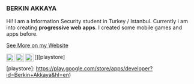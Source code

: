 ### BERKIN AKKAYA

Hi! I am a Information Security student in Turkey / Istanbul. Currently i
am into creating **progressive web apps**. I created some mobile games and
apps before.

[See More on my Website](https://berkinakkaya.github.io)

[<img align="left" alt="leetcode" width="22px" src="https://upload.wikimedia.org/wikipedia/commons/1/19/LeetCode_logo_black.png" />][leetcode]
[<img align="left" alt="itch.io" width="22px" src="https://static.itch.io/images/itchio-textless-black.svg" />][itchio]
[<img align="left" alt="play store" width="22px" src="https://cdn.iconscout.com/icon/free/png-256/play-store-12-729064.png" />][playstore]

[leetcode]: https://leetcode.com/berkinakkaya/
[itchio]: http://berkinakkaya.itch.io/
[playstore]: https://play.google.com/store/apps/developer?id=Berkin+Akkaya&hl=en)
